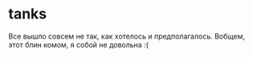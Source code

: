 # tanks

Все вышло совсем не так, как хотелось и предполагалось. Вобщем, этот блин комом, я собой не довольна :( 